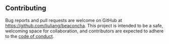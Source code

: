 ## Contributing

Bug reports and pull requests are welcome on GitHub at https://github.com/liuliang/beaconcha. This project is intended to be a safe, welcoming space for collaboration, and contributors are expected to adhere to the [code of conduct](https://github.com/liuliang/beaconcha/blob/main/CODE_OF_CONDUCT.md).
